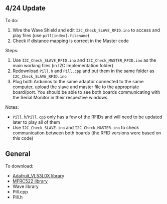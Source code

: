 ## 4/24 Update
To do:
1. Wire the Wave Shield and edit ```I2C_Check_SLAVE_RFID.ino``` to access and play files (use ```pill[index].filename```)
2. Check if distance mapping is correct in the Master code

Steps:
1. Use ```I2C_Check_SLAVE_RFID.ino``` and ```I2C_Check_MASTER_RFID.ino``` as the main working files (in I2C Implementation folder)
2. Redownload ```Pill.h``` and ```Pill.cpp``` and put them in the same folder as ```I2C_Check_SLAVE_RFID.ino```
3. Plug both Arduinos to the same adaptor connected to the same computer, upload the slave and master file to the appropriate board/port. You should be able to see both boards communicating with the Serial Monitor in their respective windows.

Notes:
- ```Pill.h```/```Pill.cpp``` only has a few of the RFIDs and will need to be updated later to play all of them
- Use ```I2C_Check_SLAVE.ino``` and ```I2C_Check_MASTER.ino``` to check communication between both boards (the RFID versions were based on this code)

## General
To download:

- [Adafruit_VL53L0X library](https://learn.adafruit.com/bluefruit-nrf52-feather-learning-guide/arduino-bsp-setup)
- [MFRC522 library](https://github.com/miguelbalboa/rfid)
- Wave library
- Pill.cpp
- Pill.h
